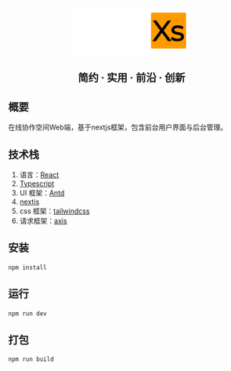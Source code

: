 <p  align="center">
<img src="./docs/logo.png" height="100" align="center">
</p>

<h2 align="center">简约 · 实用 · 前沿 · 创新</h2>

## 概要

在线协作空间Web端，基于nextjs框架，包含前台用户界面与后台管理。

## 技术栈

1. 语言：[React](https://zh-hans.react.dev/)
2. [Typescript](https://www.typescriptlang.org/)
3. UI 框架：[Antd](https://ant.design/)
4. [nextjs](https://nextjs.org/)
5. css 框架：[tailwindcss](https://tailwindcss.com/)
6. 请求框架：[axis](https://axios-http.com/)

## 安装

```bash
npm install
```

## 运行

```bash
npm run dev
```

## 打包

```bash
npm run build
```
